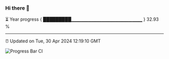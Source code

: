 ### Hi there 👋

⏳ Year progress { █████████▁▁▁▁▁▁▁▁▁▁▁▁▁▁▁▁▁▁▁▁▁ } 32.93 %

---

⏰ Updated on Tue, 30 Apr 2024 12:19:10 GMT

![Progress Bar CI](https://github.com/liununu/liununu/workflows/Progress%20Bar%20CI/badge.svg)
